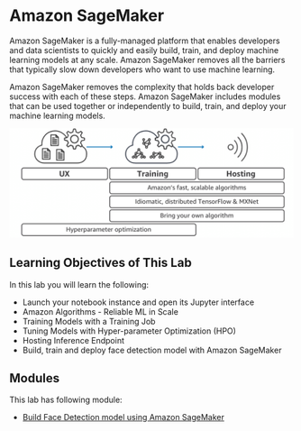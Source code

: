 # Amazon SageMaker

Amazon SageMaker is a fully-managed platform that enables developers and data scientists to quickly and easily build, train, and deploy machine learning models at any scale. Amazon SageMaker removes all the barriers that typically slow down developers who want to use machine learning.

Amazon SageMaker removes the complexity that holds back developer success with each of these steps. Amazon SageMaker includes modules that can be used together or independently to build, train, and deploy your machine learning models.

![](assets/sm.png)

## Learning Objectives of This Lab

In this lab you will learn the following:

- Launch your notebook instance and open its Jupyter interface
- Amazon Algorithms - Reliable ML in Scale
- Training Models with a Training Job
- Tuning Models with Hyper-parameter Optimization (HPO)
- Hosting Inference Endpoint
- Build, train and deploy face detection model with Amazon SageMaker

## Modules

This lab has following module:

- [Build Face Detection model using Amazon SageMaker](1-SageMakerFaceDetection)
